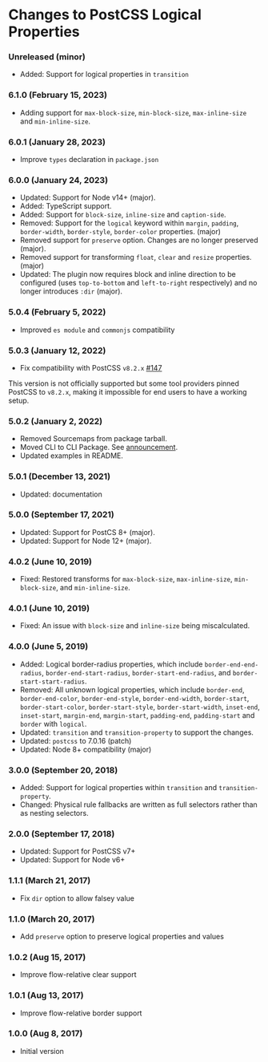 # Changes to PostCSS Logical Properties

### Unreleased (minor)

- Added: Support for logical properties in `transition`

### 6.1.0 (February 15, 2023)

- Adding support for `max-block-size`, `min-block-size`, `max-inline-size` and `min-inline-size`.

### 6.0.1 (January 28, 2023)

- Improve `types` declaration in `package.json`

### 6.0.0 (January 24, 2023)

- Updated: Support for Node v14+ (major).
- Added: TypeScript support.
- Added: Support for `block-size`, `inline-size` and `caption-side`.
- Removed: Support for the `logical` keyword within `margin`, `padding`, `border-width`, `border-style`, `border-color` properties. (major)
- Removed support for `preserve` option. Changes are no longer preserved (major).
- Removed support for transforming `float`, `clear` and `resize` properties. (major)
- Updated: The plugin now requires block and inline direction to be configured (uses `top-to-bottom` and `left-to-right` respectively) and no longer introduces `:dir` (major).

### 5.0.4 (February 5, 2022)

- Improved `es module` and `commonjs` compatibility

### 5.0.3 (January 12, 2022)

- Fix compatibility with PostCSS `v8.2.x` [#147](https://github.com/csstools/postcss-plugins/issues/147)

This version is not officially supported but some tool providers pinned PostCSS to `v8.2.x`,
making it impossible for end users to have a working setup.

### 5.0.2 (January 2, 2022)

- Removed Sourcemaps from package tarball.
- Moved CLI to CLI Package. See [announcement](https://github.com/csstools/postcss-plugins/discussions/121).
- Updated examples in README.

### 5.0.1 (December 13, 2021)

- Updated: documentation

### 5.0.0 (September 17, 2021)

- Updated: Support for PostCS 8+ (major).
- Updated: Support for Node 12+ (major).

### 4.0.2 (June 10, 2019)

- Fixed: Restored transforms for `max-block-size`, `max-inline-size`,
	`min-block-size`, and `min-inline-size`.

### 4.0.1 (June 10, 2019)

- Fixed: An issue with `block-size` and `inline-size` being miscalculated.

### 4.0.0 (June 5, 2019)

- Added: Logical border-radius properties, which include
	`border-end-end-radius`, `border-end-start-radius`, `border-start-end-radius`,
	and `border-start-start-radius`.
- Removed: All unknown logical properties, which include `border-end`,
	`border-end-color`, `border-end-style`, `border-end-width`, `border-start`,
	`border-start-color`, `border-start-style`, `border-start-width`, `inset-end`,
	`inset-start`, `margin-end`, `margin-start`, `padding-end`, `padding-start`
	and `border` with `logical`.
- Updated: `transition` and `transition-property` to support the changes.
- Updated: `postcss` to 7.0.16 (patch)
- Updated: Node 8+ compatibility (major)

### 3.0.0 (September 20, 2018)

- Added: Support for logical properties within `transition` and
	`transition-property`.
- Changed: Physical rule fallbacks are written as full selectors rather than
	as nesting selectors.

### 2.0.0 (September 17, 2018)

- Updated: Support for PostCSS v7+
- Updated: Support for Node v6+

### 1.1.1 (March 21, 2017)

- Fix `dir` option to allow falsey value

### 1.1.0 (March 20, 2017)

- Add `preserve` option to preserve logical properties and values

### 1.0.2 (Aug 15, 2017)

- Improve flow-relative clear support

### 1.0.1 (Aug 13, 2017)

- Improve flow-relative border support

### 1.0.0 (Aug 8, 2017)

- Initial version
